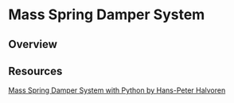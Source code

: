 # Mass Spring Damper System

## Overview

## Resources

[Mass Spring Damper System with Python by Hans-Peter Halvoren ](https://www.halvorsen.blog/documents/programming/python/resources/powerpoints/Mass-Spring-Damper%20System%20with%20Python.pdf)
